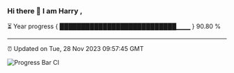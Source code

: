 ### Hi there 👋 I am Harry , 

⏳ Year progress { ███████████████████████████▁▁▁ } 90.80 %

---

⏰ Updated on Tue, 28 Nov 2023 09:57:45 GMT

![Progress Bar CI](https://github.com/duykhang68/duykhang68/workflows/Progress%20Bar%20CI/badge.svg)
